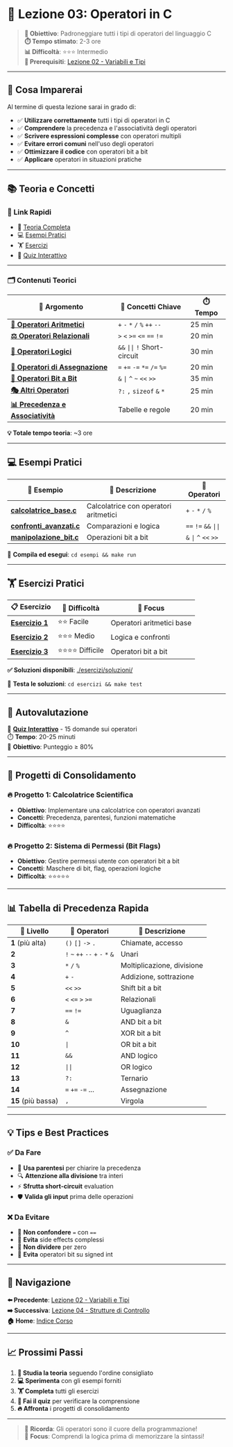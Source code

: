 # 📐 Lezione 03: Operatori in C

> **🎯 Obiettivo**: Padroneggiare tutti i tipi di operatori del linguaggio C  
> **⏱️ Tempo stimato**: 2-3 ore  
> **📊 Difficoltà**: ⭐⭐⭐ Intermedio  
> **🔗 Prerequisiti**: [Lezione 02 - Variabili e Tipi](../02_Variabili_e_Tipi)

---

## 🌟 Cosa Imparerai

Al termine di questa lezione sarai in grado di:

- ✅ **Utilizzare correttamente** tutti i tipi di operatori in C
- ✅ **Comprendere** la precedenza e l'associatività degli operatori  
- ✅ **Scrivere espressioni complesse** con operatori multipli
- ✅ **Evitare errori comuni** nell'uso degli operatori
- ✅ **Ottimizzare il codice** con operatori bit a bit
- ✅ **Applicare** operatori in situazioni pratiche

---

## 📚 Teoria e Concetti

### 🔗 Link Rapidi
- 📖 [Teoria Completa](./teoria/) 
- 💻 [Esempi Pratici](./esempi/)
- 🏋️ [Esercizi](./esercizi/)
- 🧠 [Quiz Interattivo](./QUIZ.md)

---

### 🗂️ Contenuti Teorici

| 📝 Argomento | 🎯 Concetti Chiave | ⏱️ Tempo |
|---------------|-------------------|----------|
| **[🧮 Operatori Aritmetici](./teoria/01_Operatori_Aritmetici.md)** | `+` `-` `*` `/` `%` `++` `--` | 25 min |
| **[⚖️ Operatori Relazionali](./teoria/02_Operatori_Relazionali.md)** | `>` `<` `>=` `<=` `==` `!=` | 20 min |
| **[🔗 Operatori Logici](./teoria/03_Operatori_Logici.md)** | `&&` `\|\|` `!` Short-circuit | 30 min |
| **[📝 Operatori di Assegnazione](./teoria/04_Operatori_Assegnazione.md)** | `=` `+=` `-=` `*=` `/=` `%=` | 20 min |
| **[🔢 Operatori Bit a Bit](./teoria/05_Operatori_Bit_a_Bit.md)** | `&` `\|` `^` `~` `<<` `>>` | 35 min |
| **[🎭 Altri Operatori](./teoria/06_Altri_Operatori.md)** | `?:` `,` `sizeof` `&` `*` | 25 min |
| **[📊 Precedenza e Associatività](./teoria/07_Precedenza_Associativita.md)** | Tabelle e regole | 20 min |

**💡 Totale tempo teoria**: ~3 ore

---

## 💻 Esempi Pratici

| 🔧 Esempio | 📝 Descrizione | 🎯 Operatori |
|------------|-----------------|--------------|
| **[calcolatrice_base.c](./esempi/calcolatrice_base.c)** | Calcolatrice con operatori aritmetici | `+` `-` `*` `/` `%` |
| **[confronti_avanzati.c](./esempi/confronti_avanzati.c)** | Comparazioni e logica | `==` `!=` `&&` `\|\|` |
| **[manipolazione_bit.c](./esempi/manipolazione_bit.c)** | Operazioni bit a bit | `&` `\|` `^` `<<` `>>` |

🔨 **Compila ed esegui**: `cd esempi && make run`

---

## 🏋️ Esercizi Pratici

| 📋 Esercizio | 💪 Difficoltà | 🎯 Focus |
|--------------|---------------|----------|
| **[Esercizio 1](./esercizi/esercizio1.c)** | ⭐⭐ Facile | Operatori aritmetici base |
| **[Esercizio 2](./esercizi/esercizio2.c)** | ⭐⭐⭐ Medio | Logica e confronti |
| **[Esercizio 3](./esercizi/esercizio3.c)** | ⭐⭐⭐⭐ Difficile | Operatori bit a bit |

**✅ Soluzioni disponibili**: [./esercizi/soluzioni/](./esercizi/soluzioni/)

🔨 **Testa le soluzioni**: `cd esercizi && make test`

---

## 🧠 Autovalutazione

📝 **[Quiz Interattivo](./QUIZ.md)** - 15 domande sui operatori  
⏱️ **Tempo**: 20-25 minuti  
🎯 **Obiettivo**: Punteggio ≥ 80%

---

## 🎯 Progetti di Consolidamento

### 🔥 Progetto 1: Calcolatrice Scientifica
- **Obiettivo**: Implementare una calcolatrice con operatori avanzati
- **Concetti**: Precedenza, parentesi, funzioni matematiche
- **Difficoltà**: ⭐⭐⭐⭐

### 🔥 Progetto 2: Sistema di Permessi (Bit Flags)
- **Obiettivo**: Gestire permessi utente con operatori bit a bit
- **Concetti**: Maschere di bit, flag, operazioni logiche
- **Difficoltà**: ⭐⭐⭐⭐⭐

---

## 📊 Tabella di Precedenza Rapida

| 🥇 Livello | 🔧 Operatori | 📖 Descrizione |
|------------|--------------|-----------------|
| **1** (più alta) | `()` `[]` `->` `.` | Chiamate, accesso |
| **2** | `!` `~` `++` `--` `+` `-` `*` `&` | Unari |
| **3** | `*` `/` `%` | Moltiplicazione, divisione |
| **4** | `+` `-` | Addizione, sottrazione |
| **5** | `<<` `>>` | Shift bit a bit |
| **6** | `<` `<=` `>` `>=` | Relazionali |
| **7** | `==` `!=` | Uguaglianza |
| **8** | `&` | AND bit a bit |
| **9** | `^` | XOR bit a bit |
| **10** | `\|` | OR bit a bit |
| **11** | `&&` | AND logico |
| **12** | `\|\|` | OR logico |
| **13** | `?:` | Ternario |
| **14** | `=` `+=` `-=` ... | Assegnazione |
| **15** (più bassa) | `,` | Virgola |

---

## 💡 Tips e Best Practices

### ✅ Da Fare
- 🎯 **Usa parentesi** per chiarire la precedenza
- 🔍 **Attenzione alla divisione** tra interi
- ⚡ **Sfrutta short-circuit** evaluation
- 🛡️ **Valida gli input** prima delle operazioni

### ❌ Da Evitare
- 🚫 **Non confondere** `=` con `==`
- 🚫 **Evita** side effects complessi
- 🚫 **Non dividere** per zero
- 🚫 **Evita** operatori bit su signed int

---

## 🔗 Navigazione

**⬅️ Precedente**: [Lezione 02 - Variabili e Tipi](../02_Variabili_e_Tipi/)  
**➡️ Successiva**: [Lezione 04 - Strutture di Controllo](../04_Strutture_di_Controllo/)  
**🏠 Home**: [Indice Corso](../../README.md)

---

## 📈 Prossimi Passi

1. **📖 Studia la teoria** seguendo l'ordine consigliato
2. **💻 Sperimenta** con gli esempi forniti
3. **🏋️ Completa** tutti gli esercizi
4. **🧠 Fai il quiz** per verificare la comprensione
5. **🔥 Affronta** i progetti di consolidamento

---

> 💪 **Ricorda**: Gli operatori sono il cuore della programmazione!  
> 🎯 **Focus**: Comprendi la logica prima di memorizzare la sintassi!